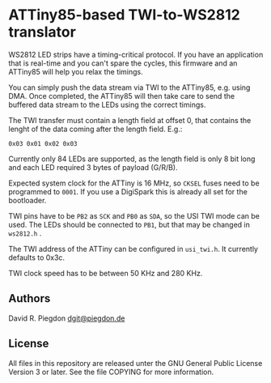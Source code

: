 <!-- vim: fo=a tw=80 colorcolumn=80 syntax=markdown :
-->

ATTiny85-based TWI-to-WS2812 translator
=======================================

WS2812 LED strips have a timing-critical protocol. If you have an application
that is real-time and you can't spare the cycles, this firmware and an ATTiny85
will help you relax the timings.

You can simply push the data stream via TWI to the ATTiny85, e.g. using DMA.
Once completed, the ATTiny85 will then take care to send the buffered data
stream to the LEDs using the correct timings.

The TWI transfer must contain a length field at offset 0, that contains the
lenght of the data coming after the length field. E.g.:

`0x03 0x01 0x02 0x03`

Currently only 84 LEDs are supported, as the length field is only 8 bit long and
each LED required 3 bytes of payload (G/R/B).

Expected system clock for the ATTiny is 16 MHz, so `CKSEL` fuses need to be
programmed to `0001`. If you use a DigiSpark this is already all set for the
bootloader.

TWI pins have to be `PB2` as `SCK` and `PB0` as `SDA`, so the USI TWI mode can
be used. The LEDs should be connected to `PB1`, but that may be changed in
`ws2812.h` .

The TWI address of the ATTiny can be configured in `usi_twi.h`. It currently
defaults to 0x3c.

TWI clock speed has to be between 50 KHz and 280 KHz.

Authors
-------

David R. Piegdon <dgit@piegdon.de>


License
-------

All files in this repository are released unter the GNU General Public License
Version 3 or later. See the file COPYING for more information.

